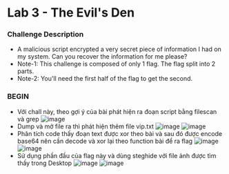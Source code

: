 <h1>Lab 3 - The Evil's Den</h1>
<h3>Challenge Description</h3>

- A malicious script encrypted a very secret piece of information I had on my system. Can you recover the information for me please?
- Note-1: This challenge is composed of only 1 flag. The flag split into 2 parts.
- Note-2: You'll need the first half of the flag to get the second.
<h3>BEGIN</h3>

- Với chall này, theo gợi ý của bài phát hiện ra đoạn script bằng filescan và grep
![image](https://user-images.githubusercontent.com/100038173/203980426-44a7e655-c762-4237-b75a-8c0002743336.png)
- Dump và mở file ra thì phát hiện thêm file vip.txt
![image](https://user-images.githubusercontent.com/100038173/203980702-38919841-e621-4a3f-99e4-d4d3c4c82c54.png)
![image](https://user-images.githubusercontent.com/100038173/203980804-adc3a342-def7-476e-9a7b-ef3bb08b2f24.png)
- Phân tích code thấy đoạn text được xor theo bài và sau đó được encode base64 nên cần decode và xor lại theo function bài để ra flag
![image](https://user-images.githubusercontent.com/100038173/203980842-7afcfc18-9bcb-4eb2-89aa-821600ee53cd.png)
![image](https://user-images.githubusercontent.com/100038173/203981415-5d0086c8-e561-4e9e-b6ce-75462f3bb959.png)
- Sử dụng phần đầu của flag này và dùng steghide với file ảnh được tìm thấy trong Desktop
![image](https://user-images.githubusercontent.com/100038173/203981572-be68dfbc-f801-4af0-a425-aa188831d3fe.png)
![image](https://user-images.githubusercontent.com/100038173/203981593-c68a92df-27af-4110-acdb-297dbfe672e7.png)

